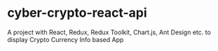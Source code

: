 # cyber-crypto-react-api
A project with React, Redux, Redux Toolkit, Chart.js, Ant Design etc. to display Crypto Currency Info  based App
